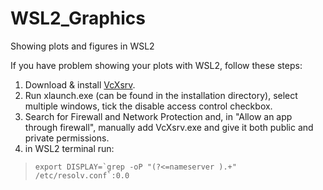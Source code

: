 # WSL2_Graphics
Showing plots and figures in WSL2

If you have problem showing your plots with WSL2, follow these steps:

1. Download & install [VcXsrv](https://sourceforge.net/projects/vcxsrv/).
2. Run xlaunch.exe (can be found in the installation directory), select multiple windows, tick the disable access control checkbox.
3. Search for Firewall and Network Protection and, in "Allow an app through firewall", manually add VcXsrv.exe and give it both public and private permissions.
4. in WSL2 terminal run: 
>  ``export DISPLAY=`grep -oP "(?<=nameserver ).+" /etc/resolv.conf`:0.0``

